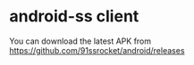 # android-ss client
You can download the latest APK from https://github.com/91ssrocket/android/releases
